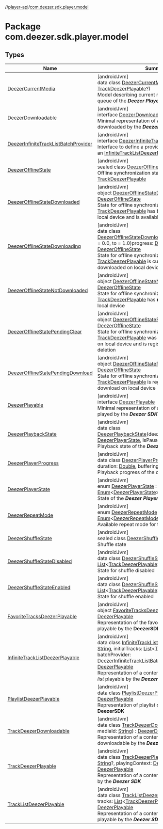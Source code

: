 //[player-api](../../index.md)/[com.deezer.sdk.player.model](index.md)

# Package com.deezer.sdk.player.model

## Types

| Name                                                                                        | Summary                                                                                                                                                                                                                                                                                                                                                                                                                                                                                                                                                                                                                             |
| ------------------------------------------------------------------------------------------- | ----------------------------------------------------------------------------------------------------------------------------------------------------------------------------------------------------------------------------------------------------------------------------------------------------------------------------------------------------------------------------------------------------------------------------------------------------------------------------------------------------------------------------------------------------------------------------------------------------------------------------------- |
| [DeezerCurrentMedia](-deezer-current-media/index.md)                                        | [androidJvm]<br/>data class [DeezerCurrentMedia](-deezer-current-media/index.md)(index: [Int](https://kotlinlang.org/api/latest/jvm/stdlib/kotlin/-int/index.html), playable: [TrackDeezerPlayable](-track-deezer-playable/index.md)?)<br/>Model describing current media content from the queue of the **_Deezer Player_**                                                                                                                                                                                                                                                                                                         |
| [DeezerDownloadable](-deezer-downloadable/index.md)                                         | [androidJvm]<br/>interface [DeezerDownloadable](-deezer-downloadable/index.md)<br/>Minimal representation of a content that can be downloaded by the **_Deezer SDK_**                                                                                                                                                                                                                                                                                                                                                                                                                                                               |
| [DeezerInfiniteTrackListBatchProvider](-deezer-infinite-track-list-batch-provider/index.md) | [androidJvm]<br/>interface [DeezerInfiniteTrackListBatchProvider](-deezer-infinite-track-list-batch-provider/index.md)<br/>Interface to define a provider of batch of tracks for an [InfiniteTrackListDeezerPlayable](-infinite-track-list-deezer-playable/index.md)                                                                                                                                                                                                                                                                                                                                                                |
| [DeezerOfflineState](-deezer-offline-state/index.md)                                        | [androidJvm]<br/>sealed class [DeezerOfflineState](-deezer-offline-state/index.md)<br/>Offline synchronization state of a [TrackDeezerPlayable](-track-deezer-playable/index.md)                                                                                                                                                                                                                                                                                                                                                                                                                                                    |
| [DeezerOfflineStateDownloaded](-deezer-offline-state-downloaded/index.md)                   | [androidJvm]<br/>object [DeezerOfflineStateDownloaded](-deezer-offline-state-downloaded/index.md) : [DeezerOfflineState](-deezer-offline-state/index.md)<br/>State for offline synchronization indicating that a [TrackDeezerPlayable](-track-deezer-playable/index.md) has been downloaded on local device and is available offline                                                                                                                                                                                                                                                                                                |
| [DeezerOfflineStateDownloading](-deezer-offline-state-downloading/index.md)                 | [androidJvm]<br/>data class [DeezerOfflineStateDownloading](-deezer-offline-state-downloading/index.md)(@[FloatRange](https://developer.android.com/reference/kotlin/androidx/annotation/FloatRange.html)(from = 0.0, to = 1.0)progress: [Double](https://kotlinlang.org/api/latest/jvm/stdlib/kotlin/-double/index.html)) : [DeezerOfflineState](-deezer-offline-state/index.md)<br/>State for offline synchronization indicating that a [TrackDeezerPlayable](-track-deezer-playable/index.md) is currently being downloaded on local device                                                                                      |
| [DeezerOfflineStateNotDownloaded](-deezer-offline-state-not-downloaded/index.md)            | [androidJvm]<br/>object [DeezerOfflineStateNotDownloaded](-deezer-offline-state-not-downloaded/index.md) : [DeezerOfflineState](-deezer-offline-state/index.md)<br/>State for offline synchronization indicating that a [TrackDeezerPlayable](-track-deezer-playable/index.md) has **not** been downloaded on local device                                                                                                                                                                                                                                                                                                          |
| [DeezerOfflineStatePendingClear](-deezer-offline-state-pending-clear/index.md)              | [androidJvm]<br/>object [DeezerOfflineStatePendingClear](-deezer-offline-state-pending-clear/index.md) : [DeezerOfflineState](-deezer-offline-state/index.md)<br/>State for offline synchronization indicating that a [TrackDeezerPlayable](-track-deezer-playable/index.md) was previously downloaded on local device and is registered for upcoming deletion                                                                                                                                                                                                                                                                      |
| [DeezerOfflineStatePendingDownload](-deezer-offline-state-pending-download/index.md)        | [androidJvm]<br/>object [DeezerOfflineStatePendingDownload](-deezer-offline-state-pending-download/index.md) : [DeezerOfflineState](-deezer-offline-state/index.md)<br/>State for offline synchronization indicating that a [TrackDeezerPlayable](-track-deezer-playable/index.md) is registered for upcoming download on local device                                                                                                                                                                                                                                                                                              |
| [DeezerPlayable](-deezer-playable/index.md)                                                 | [androidJvm]<br/>interface [DeezerPlayable](-deezer-playable/index.md)<br/>Minimal representation of a content that can be played by the **_Deezer SDK_**                                                                                                                                                                                                                                                                                                                                                                                                                                                                           |
| [DeezerPlaybackState](-deezer-playback-state/index.md)                                      | [androidJvm]<br/>data class [DeezerPlaybackState](-deezer-playback-state/index.md)(deezerPlayerState: [DeezerPlayerState](-deezer-player-state/index.md), isPaused: [Boolean](https://kotlinlang.org/api/latest/jvm/stdlib/kotlin/-boolean/index.html))<br/>Playback state of the **_Deezer Player_**                                                                                                                                                                                                                                                                                                                               |
| [DeezerPlayerProgress](-deezer-player-progress/index.md)                                    | [androidJvm]<br/>data class [DeezerPlayerProgress](-deezer-player-progress/index.md)(position: [Double](https://kotlinlang.org/api/latest/jvm/stdlib/kotlin/-double/index.html), duration: [Double](https://kotlinlang.org/api/latest/jvm/stdlib/kotlin/-double/index.html), bufferingPosition: [Double](https://kotlinlang.org/api/latest/jvm/stdlib/kotlin/-double/index.html))<br/>Playback progress of the current track                                                                                                                                                                                                        |
| [DeezerPlayerState](-deezer-player-state/index.md)                                          | [androidJvm]<br/>enum [DeezerPlayerState](-deezer-player-state/index.md) : [Enum](https://kotlinlang.org/api/latest/jvm/stdlib/kotlin/-enum/index.html)&lt;[DeezerPlayerState](-deezer-player-state/index.md)&gt; <br/>State of the **_Deezer Player_**                                                                                                                                                                                                                                                                                                                                                                             |
| [DeezerRepeatMode](-deezer-repeat-mode/index.md)                                            | [androidJvm]<br/>enum [DeezerRepeatMode](-deezer-repeat-mode/index.md) : [Enum](https://kotlinlang.org/api/latest/jvm/stdlib/kotlin/-enum/index.html)&lt;[DeezerRepeatMode](-deezer-repeat-mode/index.md)&gt; <br/>Available repeat mode for the **_Deezer Player_**                                                                                                                                                                                                                                                                                                                                                                |
| [DeezerShuffleState](-deezer-shuffle-state/index.md)                                        | [androidJvm]<br/>sealed class [DeezerShuffleState](-deezer-shuffle-state/index.md)<br/>Shuffle state                                                                                                                                                                                                                                                                                                                                                                                                                                                                                                                                |
| [DeezerShuffleStateDisabled](-deezer-shuffle-state-disabled/index.md)                       | [androidJvm]<br/>data class [DeezerShuffleStateDisabled](-deezer-shuffle-state-disabled/index.md)(queue: [List](https://kotlinlang.org/api/latest/jvm/stdlib/kotlin.collections/-list/index.html)&lt;[TrackDeezerPlayable](-track-deezer-playable/index.md)&gt;) : [DeezerShuffleState](-deezer-shuffle-state/index.md)<br/>State for shuffle disabled                                                                                                                                                                                                                                                                              |
| [DeezerShuffleStateEnabled](-deezer-shuffle-state-enabled/index.md)                         | [androidJvm]<br/>data class [DeezerShuffleStateEnabled](-deezer-shuffle-state-enabled/index.md)(queue: [List](https://kotlinlang.org/api/latest/jvm/stdlib/kotlin.collections/-list/index.html)&lt;[TrackDeezerPlayable](-track-deezer-playable/index.md)&gt;) : [DeezerShuffleState](-deezer-shuffle-state/index.md)<br/>State for shuffle enabled                                                                                                                                                                                                                                                                                 |
| [FavoriteTracksDeezerPlayable](-favorite-tracks-deezer-playable/index.md)                   | [androidJvm]<br/>object [FavoriteTracksDeezerPlayable](-favorite-tracks-deezer-playable/index.md) : [DeezerPlayable](-deezer-playable/index.md)<br/>Representation of the favorite tracks of a user playable by the **DeezerSDK**                                                                                                                                                                                                                                                                                                                                                                                                   |
| [InfiniteTrackListDeezerPlayable](-infinite-track-list-deezer-playable/index.md)            | [androidJvm]<br/>data class [InfiniteTrackListDeezerPlayable](-infinite-track-list-deezer-playable/index.md)(id: [String](https://kotlinlang.org/api/latest/jvm/stdlib/kotlin/-string/index.html), initialTracks: [List](https://kotlinlang.org/api/latest/jvm/stdlib/kotlin.collections/-list/index.html)&lt;[TrackDeezerPlayable](-track-deezer-playable/index.md)&gt;?, batchProvider: [DeezerInfiniteTrackListBatchProvider](-deezer-infinite-track-list-batch-provider/index.md)) : [DeezerPlayable](-deezer-playable/index.md)<br/>Representation of a content of type _infinite track list_ playable by the **_Deezer SDK_** |
| [PlaylistDeezerPlayable](-playlist-deezer-playable/index.md)                                | [androidJvm]<br/>data class [PlaylistDeezerPlayable](-playlist-deezer-playable/index.md)(id: [String](https://kotlinlang.org/api/latest/jvm/stdlib/kotlin/-string/index.html)) : [DeezerPlayable](-deezer-playable/index.md)<br/>Representation of playlist of tracks playable by the **DeezerSDK**                                                                                                                                                                                                                                                                                                                                 |
| [TrackDeezerDownloadable](-track-deezer-downloadable/index.md)                              | [androidJvm]<br/>data class [TrackDeezerDownloadable](-track-deezer-downloadable/index.md)(id: [String](https://kotlinlang.org/api/latest/jvm/stdlib/kotlin/-string/index.html), mediaId: [String](https://kotlinlang.org/api/latest/jvm/stdlib/kotlin/-string/index.html)) : [DeezerDownloadable](-deezer-downloadable/index.md)<br/>Representation of a content of type _track_ downloadable by the **_DeezerSDK_**                                                                                                                                                                                                               |
| [TrackDeezerPlayable](-track-deezer-playable/index.md)                                      | [androidJvm]<br/>data class [TrackDeezerPlayable](-track-deezer-playable/index.md)(id: [String](https://kotlinlang.org/api/latest/jvm/stdlib/kotlin/-string/index.html), mediaId: [String](https://kotlinlang.org/api/latest/jvm/stdlib/kotlin/-string/index.html)?, playingContext: [DeezerPlayingContext](../com.deezer.sdk.player.model.context/-deezer-playing-context/index.md)) : [DeezerPlayable](-deezer-playable/index.md)<br/>Representation of a content of type _track_ playable by the **_Deezer SDK_**                                                                                                                |
| [TrackListDeezerPlayable](-track-list-deezer-playable/index.md)                             | [androidJvm]<br/>data class [TrackListDeezerPlayable](-track-list-deezer-playable/index.md)(id: [String](https://kotlinlang.org/api/latest/jvm/stdlib/kotlin/-string/index.html), tracks: [List](https://kotlinlang.org/api/latest/jvm/stdlib/kotlin.collections/-list/index.html)&lt;[TrackDeezerPlayable](-track-deezer-playable/index.md)&gt;) : [DeezerPlayable](-deezer-playable/index.md)<br/>Representation of a content of type _track list_ playable by the **_Deezer SDK_**                                                                                                                                               |
